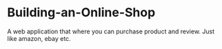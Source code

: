 # Building-an-Online-Shop
A web application that where you can purchase product and review. Just like amazon, ebay etc.
